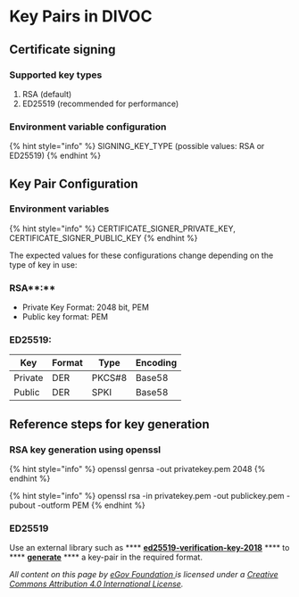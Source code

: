 # Key Pairs in DIVOC

## Certificate signing

### Supported key types&#x20;

1. RSA (default)&#x20;
2. ED25519 (recommended for performance)

### Environment variable configuration

{% hint style="info" %}
SIGNING\_KEY\_TYPE (possible values: RSA or ED25519)
{% endhint %}

## **Key Pair Configuration**

### Environment variables

{% hint style="info" %}
CERTIFICATE\_SIGNER\_PRIVATE\_KEY, CERTIFICATE\_SIGNER\_PUBLIC\_KEY
{% endhint %}

The expected values for these configurations change depending on the type of key in use:

### RSA**:**&#x20;

* Private Key Format: 2048 bit, PEM
* Public key format: PEM&#x20;

### ED25519:

| Key     | Format | Type   | Encoding |
| ------- | ------ | ------ | -------- |
| Private | DER    | PKCS#8 | Base58   |
| Public  | DER    | SPKI   | Base58   |

## **Reference steps for key generation**

### **RSA key generation using openssl**

{% hint style="info" %}
openssl genrsa -out privatekey.pem 2048
{% endhint %}

{% hint style="info" %}
openssl rsa -in privatekey.pem -out publickey.pem -pubout -outform PEM
{% endhint %}

### **ED25519**

Use an external library such as **** [**ed25519-verification-key-2018**](https://github.com/digitalbazaar/ed25519-verification-key-2018/) **** to **** [**generate**](https://github.com/digitalbazaar/ed25519-verification-key-2018#generating-a-new-publicprivate-key-pair) **** a key-pair in the required format.



_All content on this page by_ [_eGov Foundation_ ](https://egov.org.in)_is licensed under a_ [_Creative Commons Attribution 4.0 International License_](http://creativecommons.org/licenses/by/4.0/)_._
